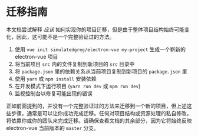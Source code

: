 # 迁移指南

本文档尝试解释 _应该_ 如何实现你的项目迁移，但是由于整体项目结构始终可能变化，因此，这可能不是一个完整验证过的方法。

1. 使用 `vue init simulatedgreg/electron-vue my-project` 生成一个崭新的 electron-vue 项目
2. 将当前项目 `src` 内的文件复制到新项目的 `src` 目录中
3. 将 `package.json` 里的依赖关系从当前项目复制到新项目的 `package.json` 里
4. 使用 `yarn` 或 `npm install` 安装依赖
5. 在开发模式下运行项目 \(`yarn run dev` 或 `npm run dev`\)
6. 监视控制台以修复可能出现的错误

正如前面提到的，并没有一个完整验证过的方法来迁移到一个新的项目，但上述这些步骤，通常是可以让你成功完成迁移。任何对项目结构或资源处理的私自修改，将依靠你或你的团队来完成迁移。请确保查看文档的其余部分，因为它将始终反映 electron-vue 当前版本的 `master` 分支。
